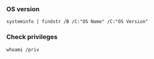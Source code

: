 ### OS version
`systeminfo | findstr /B /C:"OS Name" /C:"OS Version"`

### Check privileges
`whoami /priv`